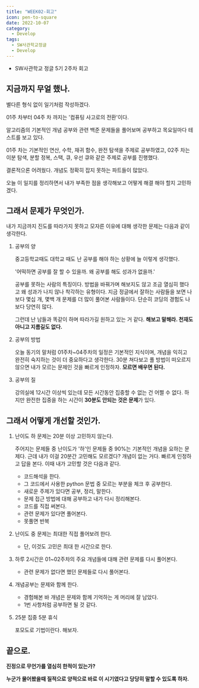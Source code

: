 ```yaml
---
title: "WEEK02-회고"
icon: pen-to-square
date: 2022-10-07
category:
  - Develop
tags:
  - SW사관학교정글
  - Develop
---
```


- SW사관학교 정글 5기 2주차 회고
<!-- more -->

## 지금까지 무얼 했나.

별다른 형식 없이 일기처럼 작성하겠다.

01주 차부터 04주 차 까지는 '컴퓨팅 사고로의 전환'이다.

알고리즘의 기본적인 개념 공부와 관련 백준 문제들을 풀어보며 공부하고 목요일마다 테스트를 보고 있다.

01주 차는 기본적인 연산, 수학, 재귀 함수, 완전 탐색을 주제로 공부하였고, 02주 차는 이분 탐색, 분할 정복, 스택, 큐, 우선 큐와 같은 주제로 공부를 진행했다.

결론적으론 어려웠다. 개념도 정확히 잡지 못하는 파트들이 많았다.

오늘 이 일지를 정리하면서 내가 부족한 점을 생각해보고 어떻게 해결 해야 할지 고민하겠다.

## 그래서 문제가 무엇인가.

내가 지금까지 진도를 따라가지 못하고 모자른 이유에 대해 생각한 문제는 다음과 같이 생각한다.

1. 공부의 양

    중고등학교때도 대학교 때도 난 공부를 해야 하는 상황에 늘 이렇게 생각했다.

    '어떡하면 공부를 잘 할 수 있을까. 왜 공부를 해도 성과가 없을까.'

    공부를 못하는 사람의 특징이다. 방법을 바꿔가며 해보지도 않고 조금 열심히 했다고 왜 성과가 나지 않나 착각하는 유형이다. 지금 정글에서 잘하는 사람들을 보면 나보다 몇십 개, 몇백 개 문제를 더 많이 풀어본 사람들이다. 단순히 코딩의 경험도 나보다 당연히 많다.

    그런데 난 남들과 똑같이 하며 따라가길 원하고 있는 거 같다. **해보고 말해라. 천재도 아니고 지름길도 없다.**

2. 공부의 방법

    오늘 동기의 말처럼 01주차~04주차의 일정은 기본적인 지식이며, 개념을 익히고 완전히 숙지하는 것이 더 중요하다고 생각한다. 30분 쳐다보고 풀 방법이 떠오르지 않으면 내가 모르는 문제인 것을 빠르게 인정하자. **모르면 배우면 된다.**

3. 공부의 질

    강의실에 12시간 이상씩 있는데 모든 시간동안 집중할 수 없는 건 어쩔 수 없다. 하지만 완전한 집중을 하는 시간이 **30분도 안되는 것은 문제**가 있다.

## 그래서 어떻게 개선할 것인가.

1. 난이도 하 문제는 20분 이상 고민하지 않는다.

    주어지는 문제들 중 난이도가 '하'인 문제들 중 90%는 기본적인 개념을 요하는 문제다. 근데 내가 이걸 20분간 고민해도 모르겠다? 개념이 없는 거다. 빠르게 인정하고 답을 본다. 이때 내가 고민할 것은 다음과 같다.

    - 코드해석을 한다.
    - 그 코드에서 사용한 python 문법 중 모르는 부분을 체크 후 공부한다.
    - 새로운 주제가 있다면 공부, 정리, 말한다.
    - 문제 접근 방법에 대해 공부하고 내가 다시 정리해본다.
    - 코드를 직접 써본다.
    - 관련 문제가 있다면 풀어본다.
    - 못풀면 반복

2. 난이도 중 문제는 최대한 직접 풀어보려 한다.

    - 단, 이것도 고민은 최대 한 시간으로 한다.

3. 하루 2시간은 01~02주차의 주요 개념들에 대해 관련 문제를 다시 풀어본다.

    - 관련 문제가 없다면 했던 문제들로 다시 풀어본다.

4. 개념공부는 문제와 함께 한다.

    - 경험해본 바 개념은 문제와 함께 기억하는 게 머리에 잘 남았다.
    - 1번 사항처럼 공부하면 될 것 같다.

5. 25분 집중 5분 휴식

    포모도로 기법이란다. 해보자.

## 끝으로.

**진정으로 무언가를 열심히 한적이 있는가?**

**누군가 물어봤을때 질적으로 양적으로 바로 이 시기였다고 당당히 말할 수 있도록 하자.**